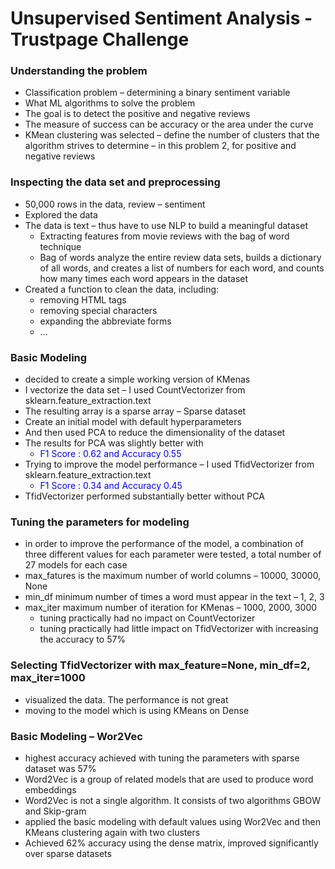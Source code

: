 # Unsupervised Sentiment Analysis - Trustpage Challenge
### Understanding the problem
* Classification problem – determining a binary sentiment variable<br>
* What ML algorithms to solve the problem<br>
* The goal is to detect the positive and negative reviews<br>
* The measure of success can be accuracy or the area under the curve<br>
* KMean clustering was selected – define the number of clusters that the <br> algorithm strives to determine – in this problem 2, for positive and negative reviews

### Inspecting the data set and preprocessing
* 50,000 rows in the data, review – sentiment<br>
* Explored the data<br>
* The data is text – thus have to use NLP to build a meaningful dataset<br>
    * Extracting features from movie reviews with the bag of word technique<br> 
    * Bag of words analyze the entire review data sets, builds a dictionary of all words, and creates a list of numbers for each word, and counts how many times each word appears in the dataset<br>
* Created a function to clean the data, including:<br>
    * removing HTML tags<br>
    * removing special characters<br>
    * expanding the abbreviate forms<br>
    *  …
    
### Basic Modeling
* decided to create a simple working version of KMenas<br>
* I vectorize the data set – I used CountVectorizer from sklearn.feature_extraction.text<br>
* The resulting array is a sparse array – Sparse dataset<br> 
* Create an initial model with default hyperparameters<br>
* And then used PCA to reduce the dimensionality of the dataset<br> 
* The results for PCA was slightly better with<br> 
    * <font color=blue>F1 Score : 0.62 and Accuracy 0.55</font>
* Trying to improve the model performance – I used TfidVectorizer from sklearn.feature_extraction.text<br>
    * <font color=blue>F1 Score : 0.34 and Accuracy 0.45</font>
* TfidVectorizer performed substantially better without PCA

### Tuning the parameters for modeling
* in order to improve the performance of the model, a combination of three different values for each parameter were tested, a total number of 27 models for each case
* max_fatures is the maximum number of world columns – 10000, 30000, None
* min_df minimum number of times a word must appear in the text – 1, 2, 3
* max_iter maximum number of iteration for KMenas – 1000, 2000, 3000
    * tuning practically had no impact on CountVectorizer
    * tuning practically had little impact on TfidVectorizer with increasing the accuracy to 57%
### Selecting TfidVectorizer with max_feature=None, min_df=2, max_iter=1000
* visualized the data. The performance is not great
* moving to the model which is using KMeans on Dense 

### Basic Modeling – Wor2Vec
* highest accuracy achieved with tuning the parameters with sparse dataset was 57%
* Word2Vec is a group of related models that are used to produce word embeddings
* Word2Vec is not a single algorithm. It consists of two algorithms GBOW and Skip-gram
* applied the basic modeling with default values using Wor2Vec and then KMeans clustering again with two clusters
* Achieved 62% accuracy using the dense matrix, improved significantly over sparse datasets


